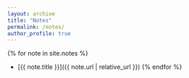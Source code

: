```yaml
---
layout: archive
title: "Notes"
permalink: /notes/
author_profile: true
---
```


{% for note in site.notes %}
- [{{ note.title }}]({{ note.url | relative_url }})
{% endfor %}


